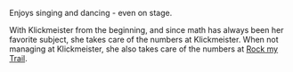 Enjoys singing and dancing - even on stage.

With Klickmeister from the beginning, and since math has always been her favorite subject, she takes care of the numbers at Klickmeister. When not managing at Klickmeister, she also takes care of the numbers at [Rock my Trail](https://rockmytrail.de).